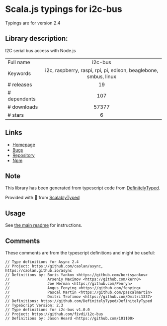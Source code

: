 
# Scala.js typings for i2c-bus

Typings are for version 2.4

## Library description:
I2C serial bus access with Node.js

|                    |                 |
| ------------------ | :-------------: |
| Full name          | i2c-bus |
| Keywords           | i2c, raspberry, raspi, rpi, pi, edison, beaglebone, smbus, linux |
| # releases         | 19 |
| # dependents       | 107 |
| # downloads        | 57377 |
| # stars            | 6 |

## Links
- [Homepage](https://github.com/fivdi/i2c-bus#readme)
- [Bugs](https://github.com/fivdi/i2c-bus/issues)
- [Repository](https://github.com/fivdi/i2c-bus)
- [Npm](https://www.npmjs.com/package/i2c-bus)
    


## Note
This library has been generated from typescript code from [DefinitelyTyped](https://definitelytyped.org).

Provided with :purple_heart: from [ScalablyTyped](https://github.com/oyvindberg/ScalablyTyped)

## Usage
See [the main readme](../../readme.md) for instructions.

## Comments

These comments are from the typescript definitions and might be useful:
```
// Type definitions for Async 2.4
// Project: https://github.com/caolan/async, https://caolan.github.io/async
// Definitions by: Boris Yankov <https://github.com/borisyankov>
//                 Arseniy Maximov <https://github.com/kern0>
//                 Joe Herman <https://github.com/Penryn>
//                 Angus Fenying <https://github.com/fenying>
//                 Pascal Martin <https://github.com/pascalmartin>
//                 Dmitri Trofimov <https://github.com/Dmitri1337>
// Definitions: https://github.com/DefinitelyTyped/DefinitelyTyped
// TypeScript Version: 2.3
// Type definitions for i2c-bus v1.0.0
// Project: https://github.com/fivdi/i2c-bus
// Definitions by: Jason Heard <https://github.com/101100>

```

